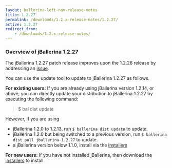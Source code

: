 ```yaml
---
layout: ballerina-left-nav-release-notes
title: 1.2.27
permalink: /downloads/1.2.x-release-notes/1.2.27/
active: 1.2.27
redirect_from:
    - /downloads/1.2.x-release-notes/
---
```


### Overview of jBallerina 1.2.27

The jBallerina 1.2.27 patch release improves upon the 1.2.26 release by addressing an [issue](https://github.com/ballerina-platform/ballerina-lang/issues/35404).

You can use the update tool to update to jBallerina 1.2.27 as follows.

**For existing users:**
If you are already using jBallerina version 1.2.14, or above, you can directly update your distribution to jBallerina 1.2.27 by executing the following command:

> $ bal dist update

However, if you are using

- jBallerina 1.2.0 to 1.2.13, run `$ ballerina dist update` to update.
- jBallerina 1.2.0 but being switched to a previous version, run `$ ballerina dist pull jballerina-1.2.27` to update.
- a jBallerina version below 1.1.0, install via the [installers](https://ballerina.io/downloads/)

**For new users:**
If you have not installed jBallerina, then download the [installers](https://ballerina.io/downloads/) to install.

<style>.cGitButtonContainer, .cBallerinaTocContainer {display:none;}</style>



